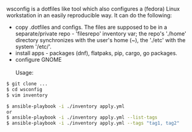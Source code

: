 wsconfig is a dotfiles like tool which also configures a (fedora) Linux workstation in an easily reproducible way. It can do the following:
- copy .dotfiles and configs. The files are supposed to be in a separate/private repo - 'filesrepo' inventory var; the repo's './home' directory synchronizes with the user's home (~), the './etc' with the system '/etc/'.
- install apps - packages (dnf), flatpaks, pip, cargo, go packages.
- configure GNOME
\
\
Usage:
```bash
$ git clone ...
$ cd wsconfig
$ vim inventory

$ ansible-playbook -i ./inventory apply.yml
or
$ ansible-playbook -i ./inventory apply.yml --list-tags
$ ansible-playbook -i ./inventory apply.yml --tags "tag1, tag2"

```
